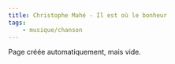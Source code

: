 ```yaml
---
title: Christophe Mahé - Il est où le bonheur
tags:
    - musique/chanson
---
```


Page créée automatiquement, mais vide.
